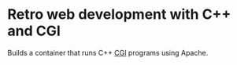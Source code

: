 # Retro web development with C++ and CGI

Builds a container that runs C++ [CGI](https://en.wikipedia.org/wiki/Common_Gateway_Interface) programs using Apache.
